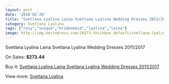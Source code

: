 ```yaml
---
layout: post
date: '2018-02-20'
title: "Svetlana Lyalina Laina Svetlana Lyalina Wedding Dresses 2011/2017"
category: Svetlana Lyalina
tags: ["rosy","unique","bridesmaid","lyalina","laina"]
image: http://img.hectodress.com/20373-thickbox_default/svetlana-lyalina-laina-svetlana-lyalina-wedding-dresses-2011-2013.jpg
---
```

Svetlana Lyalina Laina Svetlana Lyalina Wedding Dresses 2011/2017

On Sales: **$273.44**
<a href="https://www.hectodress.com/svetlana-lyalina/9444-svetlana-lyalina-laina-svetlana-lyalina-wedding-dresses-2011-2013.html"><amp-img layout="responsive" width="600" height="600" src="//img.hectodress.com/20373-thickbox_default/svetlana-lyalina-laina-svetlana-lyalina-wedding-dresses-2011-2013.jpg" alt="Svetlana Lyalina Laina Svetlana Lyalina Wedding Dresses 2011/2017 0" /></a>

Buy it: [Svetlana Lyalina Laina Svetlana Lyalina Wedding Dresses 2011/2017](https://www.hectodress.com/svetlana-lyalina/9444-svetlana-lyalina-laina-svetlana-lyalina-wedding-dresses-2011-2013.html "Svetlana Lyalina Laina Svetlana Lyalina Wedding Dresses 2011/2017")

View more: [Svetlana Lyalina](https://www.hectodress.com/156-svetlana-lyalina "Svetlana Lyalina")